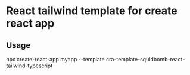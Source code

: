 # React tailwind template for create react app

## Usage

npx create-react-app myapp --template cra-template-squidbomb-react-tailwind-typescript
